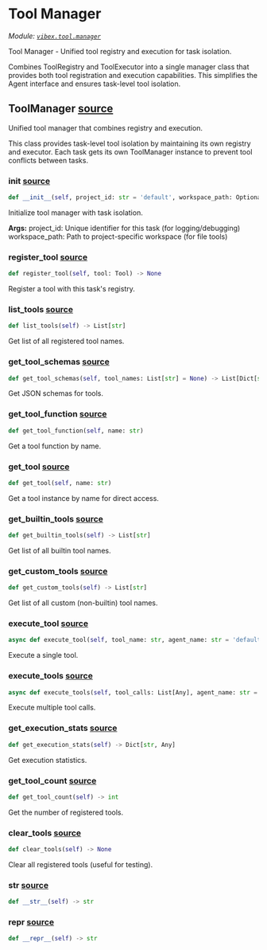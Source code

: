 # Tool Manager

*Module: [`vibex.tool.manager`](https://github.com/dustland/vibex/blob/main/src/vibex/tool/manager.py)*

Tool Manager - Unified tool registry and execution for task isolation.

Combines ToolRegistry and ToolExecutor into a single manager class
that provides both tool registration and execution capabilities.
This simplifies the Agent interface and ensures task-level tool isolation.

## ToolManager <a href="https://github.com/dustland/vibex/blob/main/src/vibex/tool/manager.py#L18" class="source-link" title="View source code">source</a>

Unified tool manager that combines registry and execution.

This class provides task-level tool isolation by maintaining
its own registry and executor. Each task gets its own ToolManager
instance to prevent tool conflicts between tasks.

### __init__ <a href="https://github.com/dustland/vibex/blob/main/src/vibex/tool/manager.py#L27" class="source-link" title="View source code">source</a>

```python
def __init__(self, project_id: str = 'default', workspace_path: Optional[str] = None)
```

Initialize tool manager with task isolation.

**Args:**
    project_id: Unique identifier for this task (for logging/debugging)
    workspace_path: Path to project-specific workspace (for file tools)

### register_tool <a href="https://github.com/dustland/vibex/blob/main/src/vibex/tool/manager.py#L70" class="source-link" title="View source code">source</a>

```python
def register_tool(self, tool: Tool) -> None
```

Register a tool with this task's registry.

### list_tools <a href="https://github.com/dustland/vibex/blob/main/src/vibex/tool/manager.py#L75" class="source-link" title="View source code">source</a>

```python
def list_tools(self) -> List[str]
```

Get list of all registered tool names.

### get_tool_schemas <a href="https://github.com/dustland/vibex/blob/main/src/vibex/tool/manager.py#L79" class="source-link" title="View source code">source</a>

```python
def get_tool_schemas(self, tool_names: List[str] = None) -> List[Dict[str, Any]]
```

Get JSON schemas for tools.

### get_tool_function <a href="https://github.com/dustland/vibex/blob/main/src/vibex/tool/manager.py#L83" class="source-link" title="View source code">source</a>

```python
def get_tool_function(self, name: str)
```

Get a tool function by name.

### get_tool <a href="https://github.com/dustland/vibex/blob/main/src/vibex/tool/manager.py#L87" class="source-link" title="View source code">source</a>

```python
def get_tool(self, name: str)
```

Get a tool instance by name for direct access.

### get_builtin_tools <a href="https://github.com/dustland/vibex/blob/main/src/vibex/tool/manager.py#L91" class="source-link" title="View source code">source</a>

```python
def get_builtin_tools(self) -> List[str]
```

Get list of all builtin tool names.

### get_custom_tools <a href="https://github.com/dustland/vibex/blob/main/src/vibex/tool/manager.py#L95" class="source-link" title="View source code">source</a>

```python
def get_custom_tools(self) -> List[str]
```

Get list of all custom (non-builtin) tool names.

### execute_tool <a href="https://github.com/dustland/vibex/blob/main/src/vibex/tool/manager.py#L100" class="source-link" title="View source code">source</a>

```python
async def execute_tool(self, tool_name: str, agent_name: str = 'default') -> ToolResult
```

Execute a single tool.

### execute_tools <a href="https://github.com/dustland/vibex/blob/main/src/vibex/tool/manager.py#L104" class="source-link" title="View source code">source</a>

```python
async def execute_tools(self, tool_calls: List[Any], agent_name: str = 'default') -> List[Dict[str, Any]]
```

Execute multiple tool calls.

### get_execution_stats <a href="https://github.com/dustland/vibex/blob/main/src/vibex/tool/manager.py#L108" class="source-link" title="View source code">source</a>

```python
def get_execution_stats(self) -> Dict[str, Any]
```

Get execution statistics.

### get_tool_count <a href="https://github.com/dustland/vibex/blob/main/src/vibex/tool/manager.py#L113" class="source-link" title="View source code">source</a>

```python
def get_tool_count(self) -> int
```

Get the number of registered tools.

### clear_tools <a href="https://github.com/dustland/vibex/blob/main/src/vibex/tool/manager.py#L117" class="source-link" title="View source code">source</a>

```python
def clear_tools(self) -> None
```

Clear all registered tools (useful for testing).

### __str__ <a href="https://github.com/dustland/vibex/blob/main/src/vibex/tool/manager.py#L123" class="source-link" title="View source code">source</a>

```python
def __str__(self) -> str
```
### __repr__ <a href="https://github.com/dustland/vibex/blob/main/src/vibex/tool/manager.py#L126" class="source-link" title="View source code">source</a>

```python
def __repr__(self) -> str
```